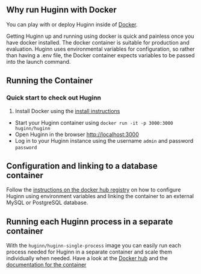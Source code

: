 ## Why run Huginn with Docker

You can play with or deploy Huginn inside of [Docker](https://www.docker.com/).

Getting Huginn up and running using docker is quick and painless once you have docker installed. The docker container is suitable for production and evaluation. Huginn uses environmental variables for configuration, so rather than having a .env file, the Docker container expects variables to be passed into the launch command.

## Running the Container

### Quick start to check out Huginn

1. Install Docker using the [install instructions](https://docs.docker.com/get-docker/)
* Start your Huginn container using `docker run -it -p 3000:3000 huginn/huginn`
* Open Huginn in the browser [http://localhost:3000](http://localhost:3000)
* Log in to your Huginn instance using the username `admin` and password `password`

## Configuration and linking to a database container

Follow the [instructions on the docker hub registry](https://hub.docker.com/r/huginn/huginn/) on how to configure Huginn using environment variables and linking the container to an external MySQL or PostgreSQL database.

## Running each Huginn process in a separate container

With the `huginn/huginn-single-process` image you can easily run each process needed for Huginn in a separate container and scale them individually when needed. Have a look at the [Docker hub](https://hub.docker.com/r/huginn/huginn-single-process/) and the [documentation for the container](https://github.com/huginn/huginn/tree/master/docker/single-process)
